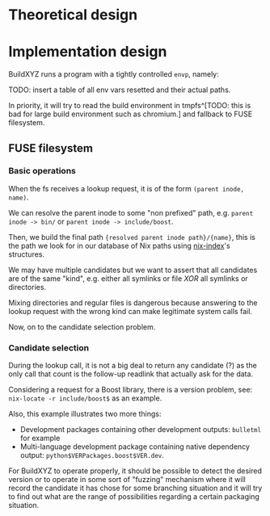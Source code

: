 # Theoretical design

# Implementation design

BuildXYZ runs a program with a tightly controlled `envp`, namely:

TODO: insert a table of all env vars resetted and their actual paths.

In priority, it will try to read the build environment in tmpfs^[TODO: this is bad for large build environment such as chromium.] and fallback to FUSE filesystem.

## FUSE filesystem

### Basic operations

When the fs receives a lookup request, it is of the form `(parent inode, name)`.

We can resolve the parent inode to some "non prefixed" path, e.g. `parent inode -> bin/` or `parent inode -> include/boost`.

Then, we build the final path `{resolved parent inode path}/{name}`, this is the path we look for in our database of Nix paths using [nix-index](https://github.com/bennofs/nix-index)'s structures.

We may have multiple candidates but we want to assert that all candidates are of the same "kind", e.g. either all symlinks or file *XOR* all symlinks or directories.

Mixing directories and regular files is dangerous because answering to the lookup request with the wrong kind can make legitimate system calls fail.

Now, on to the candidate selection problem.

### Candidate selection

During the lookup call, it is not a big deal to return any candidate (?) as the only call that count is the follow-up readlink that actually ask for the data.

Considering a request for a Boost library, there is a version problem, see: `nix-locate -r include/boost$` as an example.

Also, this example illustrates two more things:

- Development packages containing other development outputs: `bulletml` for example
- Multi-language development package containing native dependency output: `python$VERPackages.boost$VER.dev`.

For BuildXYZ to operate properly, it should be possible to detect the desired version or to operate in some sort of "fuzzing" mechanism where it will record the candidate it has chose for some branching situation and it will try to find out what are the range of possibilities regarding a certain packaging situation.
